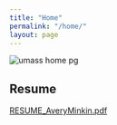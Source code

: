 ```yaml
---
title: "Home"
permalink: "/home/"
layout: page
---
```


![umass home pg](https://user-images.githubusercontent.com/116295445/215149827-d4ee02b1-76b8-475a-ba30-dc5e902a1dfa.jpg)

## Resume

[RESUME_AveryMinkin.pdf](https://github.com/AveryMinkin/AveryMinkin.github.io/files/10472751/RESUME_AveryMinkin.pdf)
